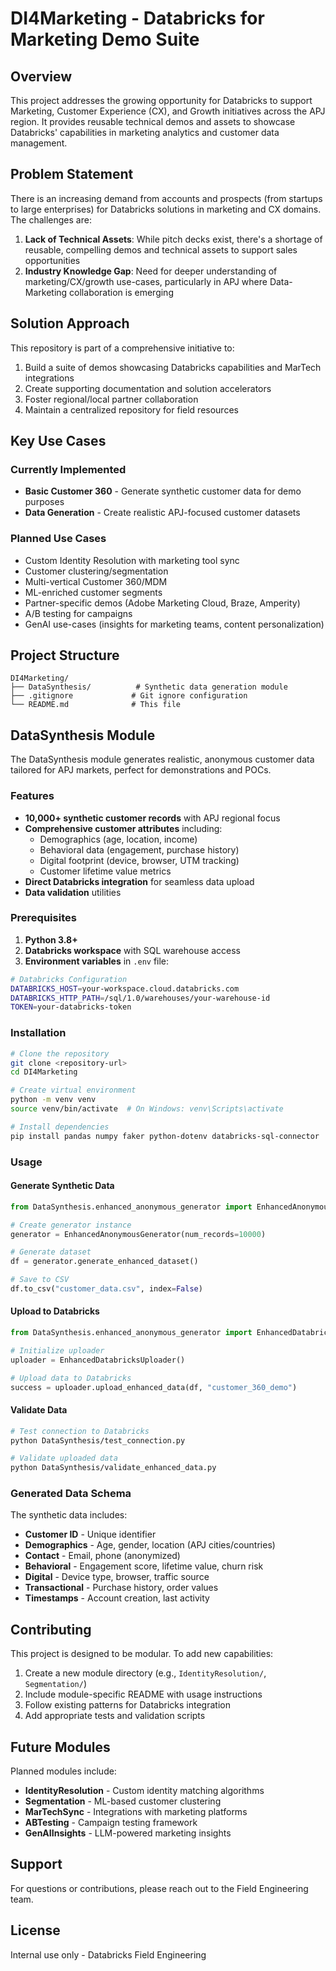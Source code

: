 # DI4Marketing - Databricks for Marketing Demo Suite

## Overview

This project addresses the growing opportunity for Databricks to support Marketing, Customer Experience (CX), and Growth initiatives across the APJ region. It provides reusable technical demos and assets to showcase Databricks' capabilities in marketing analytics and customer data management.

## Problem Statement

There is an increasing demand from accounts and prospects (from startups to large enterprises) for Databricks solutions in marketing and CX domains. The challenges are:

1. **Lack of Technical Assets**: While pitch decks exist, there's a shortage of reusable, compelling demos and technical assets to support sales opportunities
2. **Industry Knowledge Gap**: Need for deeper understanding of marketing/CX/growth use-cases, particularly in APJ where Data-Marketing collaboration is emerging

## Solution Approach

This repository is part of a comprehensive initiative to:

1. Build a suite of demos showcasing Databricks capabilities and MarTech integrations
2. Create supporting documentation and solution accelerators
3. Foster regional/local partner collaboration
4. Maintain a centralized repository for field resources

## Key Use Cases

### Currently Implemented
- **Basic Customer 360** - Generate synthetic customer data for demo purposes
- **Data Generation** - Create realistic APJ-focused customer datasets

### Planned Use Cases
- Custom Identity Resolution with marketing tool sync
- Customer clustering/segmentation
- Multi-vertical Customer 360/MDM
- ML-enriched customer segments
- Partner-specific demos (Adobe Marketing Cloud, Braze, Amperity)
- A/B testing for campaigns
- GenAI use-cases (insights for marketing teams, content personalization)

## Project Structure

```
DI4Marketing/
├── DataSynthesis/          # Synthetic data generation module
├── .gitignore             # Git ignore configuration
└── README.md              # This file
```

## DataSynthesis Module

The DataSynthesis module generates realistic, anonymous customer data tailored for APJ markets, perfect for demonstrations and POCs.

### Features
- **10,000+ synthetic customer records** with APJ regional focus
- **Comprehensive customer attributes** including:
  - Demographics (age, location, income)
  - Behavioral data (engagement, purchase history)
  - Digital footprint (device, browser, UTM tracking)
  - Customer lifetime value metrics
- **Direct Databricks integration** for seamless data upload
- **Data validation** utilities

### Prerequisites

1. **Python 3.8+**
2. **Databricks workspace** with SQL warehouse access
3. **Environment variables** in `.env` file:
```bash
# Databricks Configuration
DATABRICKS_HOST=your-workspace.cloud.databricks.com
DATABRICKS_HTTP_PATH=/sql/1.0/warehouses/your-warehouse-id
TOKEN=your-databricks-token
```

### Installation

```bash
# Clone the repository
git clone <repository-url>
cd DI4Marketing

# Create virtual environment
python -m venv venv
source venv/bin/activate  # On Windows: venv\Scripts\activate

# Install dependencies
pip install pandas numpy faker python-dotenv databricks-sql-connector
```

### Usage

#### Generate Synthetic Data

```python
from DataSynthesis.enhanced_anonymous_generator import EnhancedAnonymousGenerator

# Create generator instance
generator = EnhancedAnonymousGenerator(num_records=10000)

# Generate dataset
df = generator.generate_enhanced_dataset()

# Save to CSV
df.to_csv("customer_data.csv", index=False)
```

#### Upload to Databricks

```python
from DataSynthesis.enhanced_anonymous_generator import EnhancedDatabricksUploader

# Initialize uploader
uploader = EnhancedDatabricksUploader()

# Upload data to Databricks
success = uploader.upload_enhanced_data(df, "customer_360_demo")
```

#### Validate Data

```bash
# Test connection to Databricks
python DataSynthesis/test_connection.py

# Validate uploaded data
python DataSynthesis/validate_enhanced_data.py
```

### Generated Data Schema

The synthetic data includes:
- **Customer ID** - Unique identifier
- **Demographics** - Age, gender, location (APJ cities/countries)
- **Contact** - Email, phone (anonymized)
- **Behavioral** - Engagement score, lifetime value, churn risk
- **Digital** - Device type, browser, traffic source
- **Transactional** - Purchase history, order values
- **Timestamps** - Account creation, last activity

## Contributing

This project is designed to be modular. To add new capabilities:

1. Create a new module directory (e.g., `IdentityResolution/`, `Segmentation/`)
2. Include module-specific README with usage instructions
3. Follow existing patterns for Databricks integration
4. Add appropriate tests and validation scripts

## Future Modules

Planned modules include:
- **IdentityResolution** - Custom identity matching algorithms
- **Segmentation** - ML-based customer clustering
- **MarTechSync** - Integrations with marketing platforms
- **ABTesting** - Campaign testing framework
- **GenAIInsights** - LLM-powered marketing insights

## Support

For questions or contributions, please reach out to the Field Engineering team.

## License

Internal use only - Databricks Field Engineering